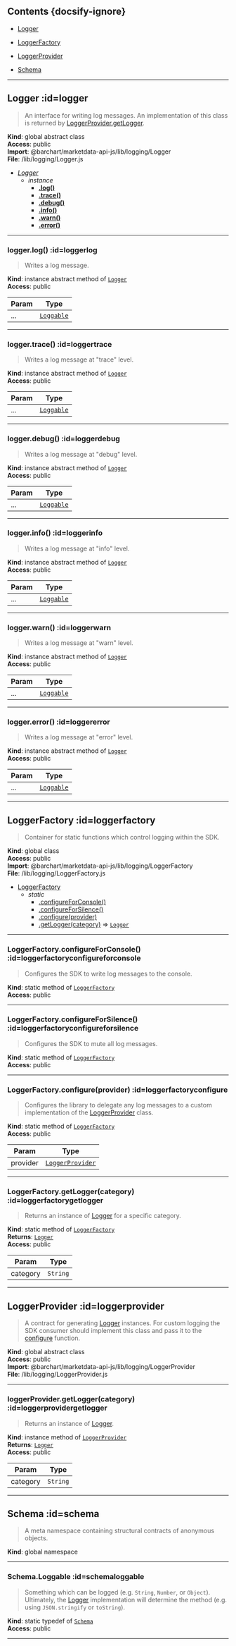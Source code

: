 ## Contents {docsify-ignore}

* [Logger](#Logger) 

* [LoggerFactory](#LoggerFactory) 

* [LoggerProvider](#LoggerProvider) 

* [Schema](#Schema) 


* * *

## Logger :id=logger
> An interface for writing log messages. An implementation of this
> class is returned by [LoggerProvider.getLogger](#loggerprovidergetlogger).

**Kind**: global abstract class  
**Access**: public  
**Import**: @barchart/marketdata-api-js/lib/logging/Logger  
**File**: /lib/logging/Logger.js  

* *[Logger](#Logger)*
    * _instance_
        * **[.log()](#Loggerlog)**
        * **[.trace()](#Loggertrace)**
        * **[.debug()](#Loggerdebug)**
        * **[.info()](#Loggerinfo)**
        * **[.warn()](#Loggerwarn)**
        * **[.error()](#Loggererror)**


* * *

### logger.log() :id=loggerlog
> Writes a log message.

**Kind**: instance abstract method of [<code>Logger</code>](#Logger)  
**Access**: public  

| Param | Type |
| --- | --- |
| ... | [<code>Loggable</code>](#SchemaLoggable) | 


* * *

### logger.trace() :id=loggertrace
> Writes a log message at &quot;trace&quot; level.

**Kind**: instance abstract method of [<code>Logger</code>](#Logger)  
**Access**: public  

| Param | Type |
| --- | --- |
| ... | [<code>Loggable</code>](#SchemaLoggable) | 


* * *

### logger.debug() :id=loggerdebug
> Writes a log message at &quot;debug&quot; level.

**Kind**: instance abstract method of [<code>Logger</code>](#Logger)  
**Access**: public  

| Param | Type |
| --- | --- |
| ... | [<code>Loggable</code>](#SchemaLoggable) | 


* * *

### logger.info() :id=loggerinfo
> Writes a log message at &quot;info&quot; level.

**Kind**: instance abstract method of [<code>Logger</code>](#Logger)  
**Access**: public  

| Param | Type |
| --- | --- |
| ... | [<code>Loggable</code>](#SchemaLoggable) | 


* * *

### logger.warn() :id=loggerwarn
> Writes a log message at &quot;warn&quot; level.

**Kind**: instance abstract method of [<code>Logger</code>](#Logger)  
**Access**: public  

| Param | Type |
| --- | --- |
| ... | [<code>Loggable</code>](#SchemaLoggable) | 


* * *

### logger.error() :id=loggererror
> Writes a log message at &quot;error&quot; level.

**Kind**: instance abstract method of [<code>Logger</code>](#Logger)  
**Access**: public  

| Param | Type |
| --- | --- |
| ... | [<code>Loggable</code>](#SchemaLoggable) | 


* * *

## LoggerFactory :id=loggerfactory
> Container for static functions which control logging within the SDK.

**Kind**: global class  
**Access**: public  
**Import**: @barchart/marketdata-api-js/lib/logging/LoggerFactory  
**File**: /lib/logging/LoggerFactory.js  

* [LoggerFactory](#LoggerFactory)
    * _static_
        * [.configureForConsole()](#LoggerFactoryconfigureForConsole)
        * [.configureForSilence()](#LoggerFactoryconfigureForSilence)
        * [.configure(provider)](#LoggerFactoryconfigure)
        * [.getLogger(category)](#LoggerFactorygetLogger) ⇒ [<code>Logger</code>](#Logger)


* * *

### LoggerFactory.configureForConsole() :id=loggerfactoryconfigureforconsole
> Configures the SDK to write log messages to the console.

**Kind**: static method of [<code>LoggerFactory</code>](#LoggerFactory)  
**Access**: public  

* * *

### LoggerFactory.configureForSilence() :id=loggerfactoryconfigureforsilence
> Configures the SDK to mute all log messages.

**Kind**: static method of [<code>LoggerFactory</code>](#LoggerFactory)  
**Access**: public  

* * *

### LoggerFactory.configure(provider) :id=loggerfactoryconfigure
> Configures the library to delegate any log messages to a custom
> implementation of the [LoggerProvider](/content/sdk/lib-logging?id=loggerprovider) class.

**Kind**: static method of [<code>LoggerFactory</code>](#LoggerFactory)  
**Access**: public  

| Param | Type |
| --- | --- |
| provider | [<code>LoggerProvider</code>](#LoggerProvider) | 


* * *

### LoggerFactory.getLogger(category) :id=loggerfactorygetlogger
> Returns an instance of [Logger](/content/sdk/lib-logging?id=logger) for a specific category.

**Kind**: static method of [<code>LoggerFactory</code>](#LoggerFactory)  
**Returns**: [<code>Logger</code>](#Logger)  
**Access**: public  

| Param | Type |
| --- | --- |
| category | <code>String</code> | 


* * *

## LoggerProvider :id=loggerprovider
> A contract for generating [Logger](/content/sdk/lib-logging?id=logger) instances. For custom logging
> the SDK consumer should implement this class and pass it to the
> [configure](#loggerfactoryconfigure) function.

**Kind**: global abstract class  
**Access**: public  
**Import**: @barchart/marketdata-api-js/lib/logging/LoggerProvider  
**File**: /lib/logging/LoggerProvider.js  

* * *

### loggerProvider.getLogger(category) :id=loggerprovidergetlogger
> Returns an instance of [Logger](/content/sdk/lib-logging?id=logger).

**Kind**: instance method of [<code>LoggerProvider</code>](#LoggerProvider)  
**Returns**: [<code>Logger</code>](#Logger)  
**Access**: public  

| Param | Type |
| --- | --- |
| category | <code>String</code> | 


* * *

## Schema :id=schema
> A meta namespace containing structural contracts of anonymous objects.

**Kind**: global namespace  

* * *

### Schema.Loggable :id=schemaloggable
> Something which can be logged (e.g. <code>String</code>, <code>Number</code>, or <code>Object</code>). Ultimately,
> the [Logger](/content/sdk/lib-logging?id=logger) implementation will determine the method (e.g. using <code>JSON.stringify</code> or
> <code>toString</code>).

**Kind**: static typedef of [<code>Schema</code>](#Schema)  
**Access**: public  

* * *

